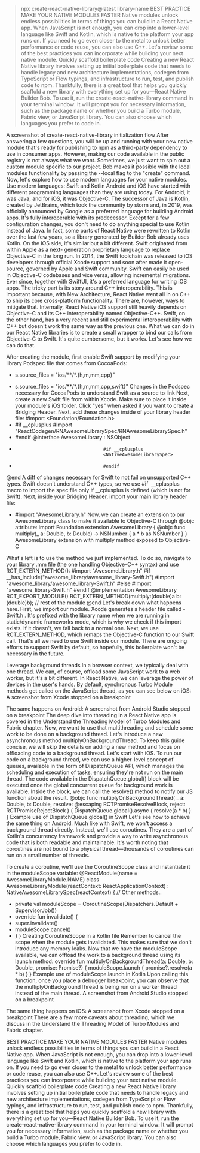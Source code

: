 > npx create-react-native-library@latest library-name
BEST PRACTICE
MAKE YOUR NATIVE 
MODULES FASTER
Native modules unlock endless possibilities in terms of things you can build in a React Native 
app. When JavaScript is not enough, you can drop into a lower-level language like Swift and 
Kotlin, which is native to the platform your app runs on. If you need to go even closer to the 
metal to unlock better performance or code reuse, you can also use C++. Let's review some of 
the best practices you can incorporate while building your next native module.
Quickly scaffold boilerplate code
Creating a new React Native library involves setting up initial boilerplate code that needs 
to handle legacy and new architecture implementations, codegen from TypeScript or Flow 
typings, and infrastructure to run, test, and publish code to npm. Thankfully, there is a great 
tool that helps you quickly scaffold a new library with everything set up for you—React Native 
Builder Bob.
To use it, run the create-react-native-library command in your terminal window:
It will prompt you for necessary information, such as the package name or whether you build 
a Turbo module, Fabric view, or JavaScript library. You can also choose which languages you 
prefer to code in.

A screenshot of create-react-native-library initialization flow
After answering a few questions, you will be up and running with your new native module that's 
ready for publishing to npm as a third-party dependency to use in consumer apps. However, 
making our code available in the public registry is not always what we want. Sometimes, we 
just want to spin out a custom module specific to our project. Bob makes it possible with the 
local modules functionality by passing the --local flag to the "create" command.
Now, let's explore how to use modern languages for your native modules.
Use modern languages: Swift and Kotlin
Android and iOS have started with different programming languages than they are using today. 
For Android, it was Java, and for iOS, it was Objective-C. 
The successor of Java is Kotlin, created by JetBrains, which took the community by storm 
and, in 2019, was officially announced by Google as a preferred language for building Android 
apps. It's fully interoperable with its predecessor. Except for a few configuration changes, you 
don't need to do anything special to use Kotlin instead of Java. In fact, some parts of React 
Native were rewritten to Kotlin over the last few years, so a library generated by Builder Bob 
already uses Kotlin.
On the iOS side, it's similar but a bit different. Swift originated from within Apple as a next-
generation proprietary language to replace Objective-C in the long run. In 2014, the Swift 
toolchain was released to iOS developers through official Xcode support and soon after made it 
open-source, governed by Apple and Swift community. Swift can easily be used in Objective-C 
codebases and vice versa, allowing incremental migrations. Ever since, together with SwiftUI, it's 
a preferred language for writing iOS apps. The tricky part is its story around C++ interoperability. 
This is important because, with New Architecture, React Native went all in on C++ to ship its 
core cross-platform functionality. There are, however, ways to mitigate that.
Internally, React Native iOS support still heavily depends on Objective-C and its C++ 
interoperability named Objective-C++. Swift, on the other hand, has a very recent and still 
experimental interoperability with C++ but doesn't work the same way as the previous one. 
What we can do in our React Native libraries is to create a small wrapper to bind our calls from 
Objective-C to Swift. It's quite cumbersome, but it works. Let's see how we can do that.

After creating the module, first enable Swift support by modifying your library Podspec file 
that comes from CocoaPods:
- s.source_files = "ios/**/*.{h,m,mm,cpp}"
+ s.source_files = "ios/**/*.{h,m,mm,cpp,swift}"
Changes in the Podspec necessary for CocoaPods to understand Swift as a source to link
Next, create a new Swift file from within Xcode. Make sure to place it inside your module's 
iOS folder. Click "yes" when asked if you want to create a Bridging Header.
Next, add these changes inside of your library header file:
#import <Foundation/Foundation.h>
+ #if __cplusplus
#import "ReactCodegen/RNAwesomeLibrarySpec/RNAwesomeLibrarySpec.h"
+ #endif
@interface AwesomeLibrary : NSObject
+                                      #if __cplusplus
                                       <NativeAwesomeLibrarySpec>
+                                      #endif
@end
A diff of changes necessary for Swift to not fail on unsupported C++ types.
Swift doesn't understand C++ types, so we use #if   __cplusplus macro to import the spec 
file only if __cplusplus is defined (which is not for Swift). Next, inside your Bridging Header, 
import your main library header file:
+ #import "AwesomeLibrary.h"
Now, we can create an extension to our AwesomeLibrary class to make it available to 
Objective-C through @objc attribute:
import Foundation
extension AwesomeLibrary {
  @objc func multiply(_ a: Double, b: Double) -> NSNumber {
    a * b as NSNumber
  }
}
AwesomeLibrary extension with multiply method exposed to Objective-C

What's left is to use the method we just implemented. To do so, navigate to your library .mm file 
(the one handling Objective-C++ syntax) and use RCT_EXTERN_METHOD():
#import "AwesomeLibrary.h"
#if __has_include("awesome_library/awesome_library-Swift.h")
#import "awesome_library/awesome_library-Swift.h"
#else
#import "awesome_library-Swift.h"
#endif
@implementation AwesomeLibrary
RCT_EXPORT_MODULE()
RCT_EXTERN_METHOD(multiply:(double)a b:(double)b);
// rest of the module
@end
Let's break down what happens here. First, we import our module. Xcode generates a header 
file called <library-name>-Swift.h . It's prefixed with the library name when we are running 
in static/dynamic frameworks mode, which is why we check if this import exists. If it doesn't, 
we fall back to a normal one.
Next, we use RCT_EXTERN_METHOD, which remaps the Objective-C function to our Swift call. 
That's all we need to use Swift inside our module. There are ongoing efforts to support Swift 
by default, so hopefully, this boilerplate won't be necessary in the future.

Leverage background threads
In a browser context, we typically deal with one thread. We can, of course, offload some JavaScript 
work to a web worker, but it's a bit different. In React Native, we can leverage the power of 
devices in the user's hands. By default, synchronous Turbo Module methods get called on the 
JavaScript thread, as you can see below on iOS:
A screenshot from Xcode stopped on a breakpoint

The same happens on Android:
A screenshot from Android Studio stopped on a breakpoint
The deep dive into threading in a React Native app is covered in the Understand 
the Threading Model of Turbo Modules and Fabric chapter.
Now, we want to use that multithreading and schedule some work to be done on a background 
thread. Let's introduce a new asynchronous method multiplyOnBackgroundThread.  To keep 
this guide concise, we will skip the details on adding a new method and focus on offloading 
code to a background thread.
Let's start with iOS. To run our code on a background thread, we can use a higher-level concept 
of queues, available in the form of DispatchQueue API, which manages the scheduling and 
execution of tasks, ensuring they're not run on the main thread. The code available in the 
DispatchQueue.global() block will be executed once the global concurrent queue for 
background work is available. Inside the block, we can call the resolve() method to notify 
our JS function about the result.
 @objc func multiplyOnBackgroundThread(
    _ a: Double,
    b: Double,
    resolve: @escaping RCTPromiseResolveBlock,
    reject: RCTPromiseRejectBlock
  ) {
    DispatchQueue.global().async {
      resolve(a * b)
    }
  }
Example use of DispatchQueue.global() in Swift
Let's see how to achieve the same thing on Android. Much like with Swift, we won't access 
a background thread directly. Instead, we'll use coroutines. They are a part of Kotlin's 
concurrency framework and provide a way to write asynchronous code that is both readable and 
maintainable. It's worth noting that coroutines are not bound to a physical thread—thousands 
of coroutines can run on a small number of threads.

To create a coroutine, we'll use the CoroutineScope class and instantiate it in the moduleScope 
variable:
@ReactModule(name = AwesomeLibraryModule.NAME)
class AwesomeLibraryModule(reactContext: ReactApplicationContext) :
  NativeAwesomeLibrarySpec(reactContext) {
  // Other methods..
 +  private val moduleScope = CoroutineScope(Dispatchers.Default + 
SupervisorJob())
 +  override fun invalidate() {
 +    super.invalidate()
 +    moduleScope.cancel()
 +  }
}
Creating CoroutineScope in a Kotlin file
Remember to cancel the scope when the module gets invalidated. This makes sure that we don't 
introduce any memory leaks. Now that we have the moduleScope available, we can offload the 
work to a background thread using its launch method:
override fun multiplyOnBackgroundThread(a: Double, b: Double, 
promise: Promise?) {
  moduleScope.launch {
    promise?.resolve(a * b)
  }
}
Example use of moduleScope.launch in Kotlin
Upon calling this function, once you place a debugger breakpoint, you can observe that the 
multiplyOnBackgroundThread is being run on a worker thread instead of the main thread.
A screenshot from Android Studio stopped on a breakpoint

The same thing happens on iOS:
A screenshot from Xcode stopped on a breakpoint
There are a few more caveats about threading, which we discuss in the Understand 
the Threading Model of Turbo Modules and Fabric chapter.

BEST PRACTICE
MAKE YOUR NATIVE 
MODULES FASTER
Native modules unlock endless possibilities in terms of things you can build in a React Native 
app. When JavaScript is not enough, you can drop into a lower-level language like Swift and 
Kotlin, which is native to the platform your app runs on. If you need to go even closer to the 
metal to unlock better performance or code reuse, you can also use C++. Let's review some of 
the best practices you can incorporate while building your next native module.
Quickly scaffold boilerplate code
Creating a new React Native library involves setting up initial boilerplate code that needs 
to handle legacy and new architecture implementations, codegen from TypeScript or Flow 
typings, and infrastructure to run, test, and publish code to npm. Thankfully, there is a great 
tool that helps you quickly scaffold a new library with everything set up for you—React Native 
Builder Bob.
To use it, run the create-react-native-library command in your terminal window:
It will prompt you for necessary information, such as the package name or whether you build 
a Turbo module, Fabric view, or JavaScript library. You can also choose which languages you 
prefer to code in.